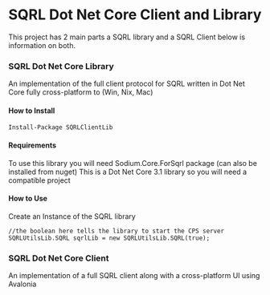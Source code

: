 # SQRL Dot Net Core Client and Library
This project has 2 main parts a SQRL library and a SQRL Client below is information on both.

### SQRL Dot Net Core Library

An implementation of the full client protocol for SQRL written in Dot Net Core fully cross-platform to (Win, Nix, Mac)

#### How to Install

`Install-Package SQRLClientLib` 

#### Requirements

To use this library you will need Sodium.Core.ForSqrl package (can also be installed from nuget)
This is a Dot Net Core 3.1 library so you will need a compatible project

#### How to Use

Create an Instance of the SQRL library

```charp
//the boolean here tells the library to start the CPS server
SQRLUtilsLib.SQRL sqrlLib = new SQRLUtilsLib.SQRL(true); 
```



### SQRL Dot Net Core Client

An implementation of a full SQRL client along with a cross-platform UI using Avalonia

